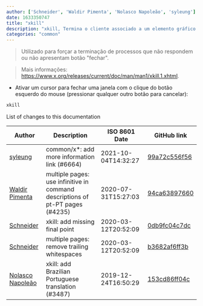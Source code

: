 ```yaml
---
author: ['Schneider', 'Waldir Pimenta', 'Nolasco Napoleão', 'syleung']
date: 1633350747
title: "xkill"
description: "xkill, Termina o cliente associado a um elemento gráfico."
categories: "common"
---
```

> Utilizado para forçar a terminação de processos que não respondem ou não apresentam botão "fechar".

> Mais informações: <https://www.x.org/releases/current/doc/man/man1/xkill.1.xhtml>.

- Ativar um cursor para fechar uma janela com o clique do botão esquerdo do mouse (pressionar qualquer outro botão para cancelar):

```bash
xkill
```
List of changes to this documentation


Author | Description | ISO 8601 Date | GitHub link
------|-----|-----|-----
[syleung](mailto:syleung@users.noreply.github.com) | common/x*: add more information link (#6664) | 2021-10-04T14:32:27 | [99a72c556f56](https://github.com/tldr-pages/tldr/commit/99a72c556f563a928a10ff2c2146ad42d9af2990)
[Waldir Pimenta](mailto:waldyrious@gmail.com) | multiple pages: use infinitive in command descriptions of pt-PT pages (#4235) | 2020-07-31T15:27:03 | [94ca63897660](https://github.com/tldr-pages/tldr/commit/94ca638976601493bbaa51837b3d0bda4561fa87)
[Schneider](mailto:lucas.schneider@sap.com) | xkill: add missing final point | 2020-03-12T20:52:09 | [0db9fc04c7dc](https://github.com/tldr-pages/tldr/commit/0db9fc04c7dcf5ddfecd5375ddeabafb1e6b454a)
[Schneider](mailto:lucas.schneider@sap.com) | multiple pages: remove trailing whitespaces | 2020-03-12T20:52:09 | [b3682af6ff3b](https://github.com/tldr-pages/tldr/commit/b3682af6ff3b8e0de63583ce18893847600bdf22)
[Nolasco Napoleão](mailto:nolascoamadonapoleao@gmail.com) | xkill: add Brazilian Portuguese translation (#3487) | 2019-12-24T16:50:29 | [153cd86ff04c](https://github.com/tldr-pages/tldr/commit/153cd86ff04c1f230f70f6b0473a8e0a684554d4)

